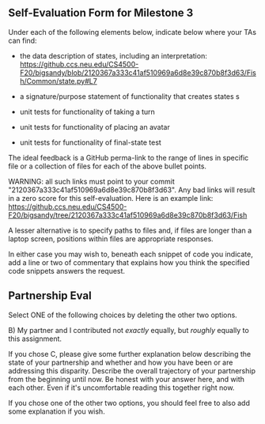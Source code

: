 ## Self-Evaluation Form for Milestone 3

Under each of the following elements below, indicate below where your
TAs can find:

- the data description of states, including an interpretation:
<https://github.ccs.neu.edu/CS4500-F20/bigsandy/blob/2120367a333c41af510969a6d8e39c870b8f3d63/Fish/Common/state.py#L7>
- a signature/purpose statement of functionality that creates states
s
- unit tests for functionality of taking a turn

- unit tests for functionality of placing an avatar

- unit tests for functionality of final-state test

The ideal feedback is a GitHub perma-link to the range of lines in specific
file or a collection of files for each of the above bullet points.

  WARNING: all such links must point to your commit "2120367a333c41af510969a6d8e39c870b8f3d63".
  Any bad links will result in a zero score for this self-evaluation.
  Here is an example link:  
    <https://github.ccs.neu.edu/CS4500-F20/bigsandy/tree/2120367a333c41af510969a6d8e39c870b8f3d63/Fish>

A lesser alternative is to specify paths to files and, if files are
longer than a laptop screen, positions within files are appropriate
responses.

In either case you may wish to, beneath each snippet of code you
indicate, add a line or two of commentary that explains how you think
the specified code snippets answers the request.

## Partnership Eval

Select ONE of the following choices by deleting the other two options.

B) My partner and I contributed not *exactly* equally, but *roughly*
   equally to this assignment.

If you chose C, please give some further explanation below describing
the state of your partnership and whether and how you have been or are
addressing this disparity. Describe the overall trajectory of your
partnership from the beginning until now. Be honest with your answer
here, and with each other. Even if it's uncomfortable reading this
together right now.

If you chose one of the other two options, you should feel free to
also add some explanation if you wish.
